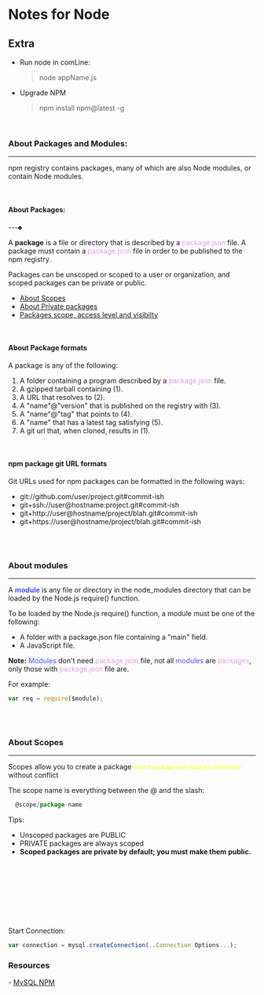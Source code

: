 <head>

  <h1> Notes for Node</h1>
  
</head>

<h2>Extra</H2>

- Run node in comLine:
  > node appName.js
- Upgrade NPM
  > npm install npm@latest -g

<br>

<h3>About Packages and Modules:</h3>

---

<p>npm registry contains packages, many of which are also Node modules, or contain Node modules.</p>

<br>
<h4>About Packages:</h4>

---♣

<p>A <b>package</b> is a file or directory that is described by a <span style ="color:#DDA0DD">package.json</span> file. A package must contain a <span style ="color:#DDA0DD">package.json</span> file in order to be published to the npm registry.</p>
<p>Packages can be unscoped or scoped to a user or organization, and scoped packages can be private or public.</p>

- <a href = https://docs.npmjs.com/about-scopes>About Scopes</a>
- <a href = https://docs.npmjs.com/about-private-packages>About Private packages</a>
- <a href = https://docs.npmjs.com/package-scope-access-level-and-visibility>Packages scope, access level and visibilty</a>

<br>

<h4>About Package formats</h4>

<div>
  
  <span>A package is any of the following:</span>
  1. A folder containing a program described by a <span style ="color:#DDA0DD">package.json</span> file.
  2. A gzipped tarball containing (1).
  3. A URL that resolves to (2).
  4. A "name"@"version" that is published on the registry with (3).
  5. A "name"@"tag" that points to (4).
  6. A "name" that has a latest tag satisfying (5).
  7. A git url that, when cloned, results in (1).

</div>

<br>

<h4>npm package git URL formats</h4>

<div>
  
  <span>Git URLs used for npm packages can be formatted in the following ways:</span>
  * git://github.com/user/project.git#commit-ish
  * git+ssh://user@hostname:project.git#commit-ish
  * git+http://user@hostname/project/blah.git#commit-ish
  * git+https://user@hostname/project/blah.git#commit-ish

</div>

<br><br>

<h3>About modules</h3>

---

<p>A <b><span style ="color: #4d4dff">module</span> </b> is any file or directory in the node_modules directory that can be loaded by the Node.js require() function.</p>

To be loaded by the Node.js require() function, a module must be one of the following:

- A folder with a package.json file containing a "main" field.
- A JavaScript file.

**Note:** <span style ="color: #4d4dff">Modules</span> don't need <span style ="color:#DDA0DD">package.json</span> file, not all <span style ="color: #4d4dff">modules</span> are <span style ="color:#DDA0DD">packages</span>, only those with <span style ="color:#DDA0DD">package.json</span> file are.

For example:

```js
var req = require($module);
```

<br><br>

<h3>About Scopes</h3>

---

<p>Scopes allow you to create a package<span style ="font-size:80%; color: yellow" >(even if package was made by other user)</span> without conflict</p>
The scope name is everything between the @ and the slash:

```js
  @scope/package-name
```

Tips:

- Unscoped packages are PUBLIC
- PRIVATE packages are always scoped
- **Scoped packages are private by default; you must make them public.**

<br>

<br><br><br><br><br>

Start Connection:

```js
var connection = mysql.createConnection(..Connection Options...);
```

</iv>

<h3>Resources</h3>
<div>
- <a href = https://github.com/itsnotajulius/NodeJS/blob/main/NPM/MySQLNPM.md>MySQL NPM<a>
</div>
